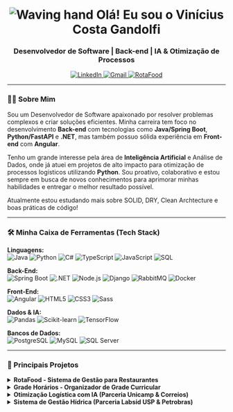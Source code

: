 <h1 align="center">
  <img src="https://media.giphy.com/media/hvRJCLFzcasrR4ia7z/giphy.gif" width="28px" alt="Waving hand">
  Olá! Eu sou o Vinícius Costa Gandolfi
</h1>
<h3 align="center">Desenvolvedor de Software | Back-end | IA & Otimização de Processos</h3>

<p align="center">
  <a href="https://www.linkedin.com/in/viniciuscostagandolfi/" target="_blank">
    <img src="https://img.shields.io/badge/LinkedIn-0077B5?style=for-the-badge&logo=linkedin&logoColor=white" alt="LinkedIn">
  </a>
  <a href="mailto:vinicostagandolfi@gmail.com" target="_blank">
    <img src="https://img.shields.io/badge/Gmail-D14836?style=for-the-badge&logo=gmail&logoColor=white" alt="Gmail">
  </a>
  <a href="https://rotafood.com.br/" target="_blank">
    <img src="https://img.shields.io/badge/Meu_Projeto-RotaFood-orange?style=for-the-badge&logo=rocket&logoColor=white" alt="RotaFood">
  </a>
</p>

---

### 👨‍💻 Sobre Mim

Sou um Desenvolvedor de Software apaixonado por resolver problemas complexos e criar soluções eficientes. Minha carreira tem foco no desenvolvimento **Back-end** com tecnologias como **Java/Spring Boot**, **Python/FastAPI** e **.NET**, mas também possuo sólida experiência em **Front-end** com **Angular**.

Tenho um grande interesse pela área de **Inteligência Artificial** e Análise de Dados, onde já atuei em projetos de alto impacto para otimização de processos logísticos utilizando **Python**. Sou proativo, colaborativo e estou sempre em busca de novos conhecimentos para aprimorar minhas habilidades e entregar o melhor resultado possível.

Atualmente estou estudando mais sobre SOLID, DRY, Clean Archtecture e boas práticas de código!

---

### 🛠️ Minha Caixa de Ferramentas (Tech Stack)

<p align="left">
  <strong>Linguagens:</strong><br>
  <img src="https://img.shields.io/badge/Java-ED8B00?style=for-the-badge&logo=openjdk&logoColor=white" alt="Java">
  <img src="https://img.shields.io/badge/Python-3776AB?style=for-the-badge&logo=python&logoColor=white" alt="Python">
  <img src="https://img.shields.io/badge/C%23-239120?style=for-the-badge&logo=c-sharp&logoColor=white" alt="C#">
  <img src="https://img.shields.io/badge/TypeScript-007ACC?style=for-the-badge&logo=typescript&logoColor=white" alt="TypeScript">
  <img src="https://img.shields.io/badge/JavaScript-F7DF1E?style=for-the-badge&logo=javascript&logoColor=black" alt="JavaScript">
  <img src="https://img.shields.io/badge/SQL-025E8C?style=for-the-badge&logo=postgresql&logoColor=white" alt="SQL">
</p>

<p align="left">
  <strong>Back-End:</strong><br>
  <img src="https://img.shields.io/badge/Spring-6DB33F?style=for-the-badge&logo=spring&logoColor=white" alt="Spring Boot">
  <img src="https://img.shields.io/badge/.NET-512BD4?style=for-the-badge&logo=dotnet&logoColor=white" alt=".NET">
  <img src="https://img.shields.io/badge/Node.js-339933?style=for-the-badge&logo=nodedotjs&logoColor=white" alt="Node.js">
  <img src="https://img.shields.io/badge/Django-092E20?style=for-the-badge&logo=django&logoColor=white" alt="Django">
  <img src="https://img.shields.io/badge/RabbitMQ-FF6600?style=for-the-badge&logo=rabbitmq&logoColor=white" alt="RabbitMQ">
  <img src="https://img.shields.io/badge/Docker-2496ED?style=for-the-badge&logo=docker&logoColor=white" alt="Docker">
</p>

<p align="left">
  <strong>Front-End:</strong><br>
  <img src="https://img.shields.io/badge/Angular-DD0031?style=for-the-badge&logo=angular&logoColor=white" alt="Angular">
  <img src="https://img.shields.io/badge/HTML5-E34F26?style=for-the-badge&logo=html5&logoColor=white" alt="HTML5">
  <img src="https://img.shields.io/badge/CSS3-1572B6?style=for-the-badge&logo=css3&logoColor=white" alt="CSS3">
  <img src="https://img.shields.io/badge/Sass-CC6699?style=for-the-badge&logo=sass&logoColor=white" alt="Sass">
</p>

<p align="left">
  <strong>Dados & IA:</strong><br>
  <img src="https://img.shields.io/badge/Pandas-150458?style=for-the-badge&logo=pandas&logoColor=white" alt="Pandas">
  <img src="https://img.shields.io/badge/scikit--learn-F7931E?style=for-the-badge&logo=scikit-learn&logoColor=white" alt="Scikit-learn">
  <img src="https://img.shields.io/badge/TensorFlow-FF6F00?style=for-the-badge&logo=tensorflow&logoColor=white" alt="TensorFlow">
</p>

<p align="left">
  <strong>Bancos de Dados:</strong><br>
  <img src="https://img.shields.io/badge/PostgreSQL-316192?style=for-the-badge&logo=postgresql&logoColor=white" alt="PostgreSQL">
  <img src="https://img.shields.io/badge/MySQL-005C84?style=for-the-badge&logo=mysql&logoColor=white" alt="MySQL">
    <img src="https://img.shields.io/badge/Microsoft_SQL_Server-CC2927?style=for-the-badge&logo=microsoft-sql-server&logoColor=white" alt="SQL Server">
</p>

---

### 🚀 Principais Projetos

<details>
  <summary><strong>RotaFood - Sistema de Gestão para Restaurantes</strong></summary>
  <br>
  
  
  <p>
    Meu projeto pessoal, um sistema SaaS completo para restaurantes que inclui cardápio digital, gestão de pedidos, comandas e um módulo de otimização de rotas para entregas. É onde aplico e aprendo novas tecnologias em um ambiente de produção real.
  </p>

  <a href="https://rotafood.com.br/" target="_blank">
    <img src="https://raw.githubusercontent.com/ViniciusCostaGandolfi/ViniciusCostaGandolfi/main/Rotafood1.png" alt="Preview do RotaFood" width="800px"/>
  </a>

  <img src="https://raw.githubusercontent.com/ViniciusCostaGandolfi/ViniciusCostaGandolfi/main/Rotafood-Catalogo.png" alt="Preview do catálogo do RotaFood" width="800px"/>

  <img src="https://raw.githubusercontent.com/ViniciusCostaGandolfi/ViniciusCostaGandolfi/main/Rotafood-Catalogo.png" alt="Preview do catálogo do RotaFood" width="800px"/>

  <img src="https://raw.githubusercontent.com/ViniciusCostaGandolfi/ViniciusCostaGandolfi/main/ROTAFOOD-GIF.gif" alt="Preview animado do RotaFood" width="800px"/>
  
  <p>
    <strong>Tecnologias:</strong> Java, Spring Boot, PostgreSQL, Angular, Docker.
    <br><br>
    <a href="https://rotafood.com.br/" target="_blank"><strong>Acesse o site →</strong></a>
    <br>
    <a href="https://github.com/ViniciusCostaGandolfi/rotafood-api" target="_blank">Repositório Back-end (API)</a>
    <br>
    <a href="https://github.com/ViniciusCostaGandolfi/rotafood-web" target="_blank">Repositório Front-end (Web)</a>
  </p>
</details>

<details>
  <summary><strong>Grade Horários - Organizador de Grade Curricular</strong></summary>
  <br>

  <p>
    Uma aplicação para auxiliar estudantes na organização de sua grade de horários acadêmica, facilitando a visualização de matérias, horários e locais.
  </p>
  
  
  <a href="https://gradehorarios.com.br/" target="_blank">
    <img src="https://raw.githubusercontent.com/ViniciusCostaGandolfi/ViniciusCostaGandolfi/main/GradeHorarios1.png" alt="Preview do site Grade Horários" width="800px"/>
  </a>
  

  <img src="https://raw.githubusercontent.com/ViniciusCostaGandolfi/ViniciusCostaGandolfi/main/GradeHorarios2.png" alt="Preview extra do Grade Horários" width="800px"/>
  
  <p>
    <strong>Tecnologias:</strong> Angular, Typescript, HTML, CSS, TailwindCSS, Python, FastAPI, ORTools, Pandas, Scikit-learn
    <br><br>
    <a href="https://gradehorarios.com.br/" target="_blank"><strong>Acesse o site →</strong></a>
    <br>
    <a href="https://github.com/ViniciusCostaGandolfi/gradehorarios-api" target="_blank">Repositório Back-end (API)</a>
    <br>
    <a href="https://github.com/ViniciusCostaGandolfi/gradehorarios-web" target="_blank">Repositório Front-end (Web)</a>
  </p>
</details>


<details>
  <summary><strong>Otimização Logística com IA (Parceria Unicamp & Correios)</strong></summary>
  <br>
  <p>
    Atuei como Analista de Dados no desenvolvimento de modelos de Inteligência Artificial para prever consumo de combustível e otimizar rotas de distribuição. O projeto identificou um potencial de economia de milhões de reais anuais para a empresa.
    <br><br>
    <strong>Tecnologias:</strong> Python, Pandas, Scikit-learn, Tensorflow, ORTools.
  </p>
</details>

<details>
  <summary><strong>Sistema de Gestão Hídrica (Parceria Labsid USP & Petrobras)</strong></summary>
  <br>
  <p>
    Participei como Desenvolvedor Full-Stack na criação de um software que auxiliou a Petrobras a responder com mais eficácia às mudanças hídricas. Desenvolvi APIs REST, microsserviços e interfaces para a plataforma.
    <br><br>
    <strong>Tecnologias:</strong> Java, Spring Boot, Angular, Metodologias Ágeis.
  </p>
</details>
<br>


